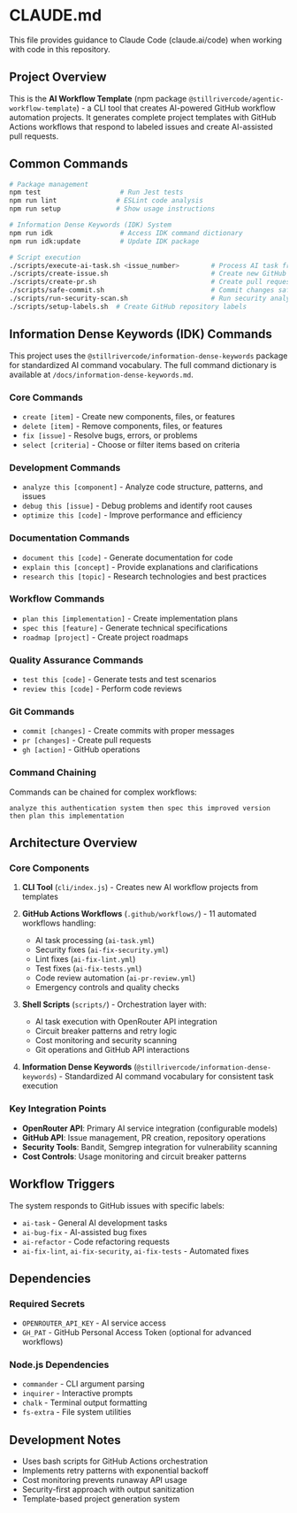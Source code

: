 # CLAUDE.md

This file provides guidance to Claude Code (claude.ai/code) when working with code in this repository.

## Project Overview

This is the **AI Workflow Template** (npm package `@stillrivercode/agentic-workflow-template`) - a CLI tool that creates AI-powered GitHub workflow automation projects. It generates complete project templates with GitHub Actions workflows that respond to labeled issues and create AI-assisted pull requests.

## Common Commands

```bash
# Package management
npm test                    # Run Jest tests
npm run lint               # ESLint code analysis
npm run setup              # Show usage instructions

# Information Dense Keywords (IDK) System
npm run idk                 # Access IDK command dictionary
npm run idk:update          # Update IDK package

# Script execution
./scripts/execute-ai-task.sh <issue_number>        # Process AI task from GitHub issue
./scripts/create-issue.sh                          # Create new GitHub issue
./scripts/create-pr.sh                             # Create pull request
./scripts/safe-commit.sh                           # Commit changes safely
./scripts/run-security-scan.sh                     # Run security analysis
./scripts/setup-labels.sh  # Create GitHub repository labels
```

## Information Dense Keywords (IDK) Commands

This project uses the `@stillrivercode/information-dense-keywords` package for standardized AI command vocabulary. The full command dictionary is available at `/docs/information-dense-keywords.md`.

### Core Commands
- `create [item]` - Create new components, files, or features
- `delete [item]` - Remove components, files, or features
- `fix [issue]` - Resolve bugs, errors, or problems
- `select [criteria]` - Choose or filter items based on criteria

### Development Commands
- `analyze this [component]` - Analyze code structure, patterns, and issues
- `debug this [issue]` - Debug problems and identify root causes
- `optimize this [code]` - Improve performance and efficiency

### Documentation Commands
- `document this [code]` - Generate documentation for code
- `explain this [concept]` - Provide explanations and clarifications
- `research this [topic]` - Research technologies and best practices

### Workflow Commands
- `plan this [implementation]` - Create implementation plans
- `spec this [feature]` - Generate technical specifications
- `roadmap [project]` - Create project roadmaps

### Quality Assurance Commands
- `test this [code]` - Generate tests and test scenarios
- `review this [code]` - Perform code reviews

### Git Commands
- `commit [changes]` - Create commits with proper messages
- `pr [changes]` - Create pull requests
- `gh [action]` - GitHub operations

### Command Chaining
Commands can be chained for complex workflows:
```
analyze this authentication system then spec this improved version then plan this implementation
```

## Architecture Overview

### Core Components

1. **CLI Tool** (`cli/index.js`) - Creates new AI workflow projects from templates
2. **GitHub Actions Workflows** (`.github/workflows/`) - 11 automated workflows handling:
   - AI task processing (`ai-task.yml`)
   - Security fixes (`ai-fix-security.yml`)
   - Lint fixes (`ai-fix-lint.yml`)
   - Test fixes (`ai-fix-tests.yml`)
   - Code review automation (`ai-pr-review.yml`)
   - Emergency controls and quality checks

3. **Shell Scripts** (`scripts/`) - Orchestration layer with:
   - AI task execution with OpenRouter API integration
   - Circuit breaker patterns and retry logic
   - Cost monitoring and security scanning
   - Git operations and GitHub API interactions

4. **Information Dense Keywords** (`@stillrivercode/information-dense-keywords`) - Standardized AI command vocabulary for consistent task execution

### Key Integration Points

- **OpenRouter API**: Primary AI service integration (configurable models)
- **GitHub API**: Issue management, PR creation, repository operations
- **Security Tools**: Bandit, Semgrep integration for vulnerability scanning
- **Cost Controls**: Usage monitoring and circuit breaker patterns

## Workflow Triggers

The system responds to GitHub issues with specific labels:
- `ai-task` - General AI development tasks
- `ai-bug-fix` - AI-assisted bug fixes
- `ai-refactor` - Code refactoring requests
- `ai-fix-lint`, `ai-fix-security`, `ai-fix-tests` - Automated fixes

## Dependencies

### Required Secrets
- `OPENROUTER_API_KEY` - AI service access
- `GH_PAT` - GitHub Personal Access Token (optional for advanced workflows)

### Node.js Dependencies
- `commander` - CLI argument parsing
- `inquirer` - Interactive prompts
- `chalk` - Terminal output formatting
- `fs-extra` - File system utilities

## Development Notes

- Uses bash scripts for GitHub Actions orchestration
- Implements retry patterns with exponential backoff
- Cost monitoring prevents runaway API usage
- Security-first approach with output sanitization
- Template-based project generation system
